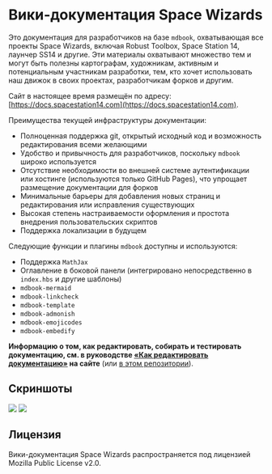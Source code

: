 # Вики-документация Space Wizards

Это документация для разработчиков на базе `mdbook`, охватывающая все проекты Space Wizards, включая Robust Toolbox, Space Station 14, лаунчер SS14 и другие. Эти материалы охватывают множество тем и могут быть полезны картографам, художникам, активным и потенциальным участникам разработки, тем, кто хочет использовать наш движок в своих проектах, разработчикам форков и другим.

Сайт в настоящее время размещён по адресу: [https://docs.spacestation14.com](https://docs.spacestation14.com).

Преимущества текущей инфраструктуры документации:

- Полноценная поддержка git, открытый исходный код и возможность редактирования всеми желающими
- Удобство и привычность для разработчиков, поскольку `mdbook` широко используется
- Отсутствие необходимости во внешней системе аутентификации или хостинге (используются только GitHub Pages), что упрощает размещение документации для форков
- Минимальные барьеры для добавления новых страниц и редактирования или исправления существующих
- Высокая степень настраиваемости оформления и простота внедрения пользовательских скриптов
- Поддержка локализации в будущем

Следующие функции и плагины `mdbook` доступны и используются:

- Поддержка `MathJax`
- Оглавление в боковой панели (интегрировано непосредственно в `index.hbs` и другие шаблоны)
- `mdbook-mermaid`
- `mdbook-linkcheck`
- `mdbook-template`
- `mdbook-admonish`
- `mdbook-emojicodes`
- `mdbook-embedify`

**Информацию о том, как редактировать, собирать и тестировать документацию, см. в руководстве [«Как редактировать документацию»](https://spacestation14.io/docs/en/meta/guide-to-editing-docs.html) на сайте** (или [в этом репозитории](./src/en/meta/guide-to-editing-docs.md)).

## Скриншоты
![](src/en/assets/images/readme-example-1.png)
![](src/en/assets/images/readme-example-2.png)

## Лицензия
Вики-документация Space Wizards распространяется под лицензией Mozilla Public License v2.0.

